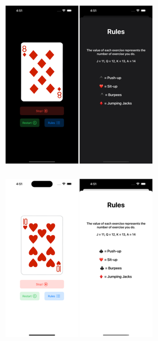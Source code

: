 <p align="center">
  <img src="CardWorkout-Programmatic/Assets.xcassets/CardSelectionDark.png" alt="CardSelection" width="45%"/>
  <img src="CardWorkout-Programmatic/Assets.xcassets/RulesDark.png" alt="Rules" width="45%" />
</p>
<br>
<p align="center">
  <img src="CardWorkout-Programmatic/Assets.xcassets/CardSelectionLight.png" alt="CardSelection" width="45%"/>
  <img src="CardWorkout-Programmatic/Assets.xcassets/RulesLight.png" alt="Rules" width="45%" />
</p>
